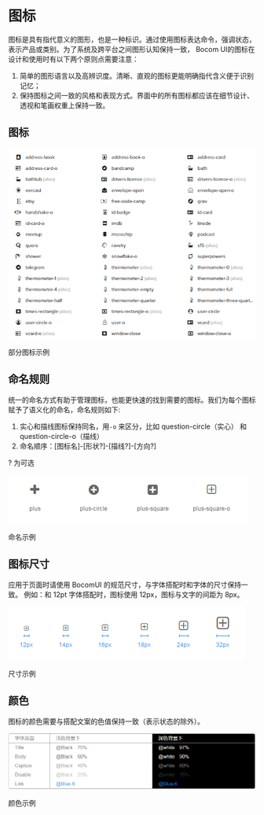 # 图标

图标是具有指代意义的图形，也是一种标识。通过使用图标表达命令，强调状态，表示产品或类别。为了系统及跨平台之间图形认知保持一致， Bocom UI的图标在设计和使用时有以下两个原则点需要注意：

1. 简单的图形语言以及高辨识度。清晰、直观的图标更能明确指代含义便于识别记忆；
2. 保持图标之间一致的风格和表现方式。界面中的所有图标都应该在细节设计、透视和笔画权重上保持一致。

## 图标

![icon](img/icon.png)

部分图标示例

## 命名规则

统一的命名方式有助于管理图标，也能更快速的找到需要的图标。我们为每个图标赋予了语义化的命名，命名规则如下:
1. 实心和描线图标保持同名，用`-o` 来区分，比如 question-circle（实心） 和 question-circle-o（描线）
2. 命名顺序：[图标名]-[形状?]-[描线?]-[方向?]

 ? 为可选

![iconName](img/icon-name.png)

命名示例

## 图标尺寸
应用于页面时请使用 BocomUI 的规范尺寸，与字体搭配时和字体的尺寸保持一致。
例如：和 12pt 字体搭配时，图标使用 12px，图标与文字的间距为 8px。

![iconSize](img/icon-size.png)

尺寸示例

## 颜色
图标的颜色需要与搭配文案的色值保持一致（表示状态的除外）。

![iconColor](img/icon-color.png)

颜色示例
